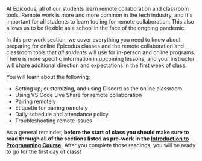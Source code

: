At Epicodus, all of our students learn remote collaboration and classroom tools. Remote work is more and more common in the tech industry, and it's important for all students to learn tooling for remote collaboration. This also allows us to be flexible as a school in the face of the ongoing pandemic. 

In this pre-work section, we cover everything you need to know about preparing for online Epicodus classes and the remote collaboration and classroom tools that _all students_ will use for in-person and online programs. There is more specific information in upcoming lessons, and your instructor will share additional direction and expectations in the first week of class. 

You will learn about the following:

* Setting up, customizing, and using Discord as the online classroom
* Using VS Code Live Share for remote collaboration
* Pairing remotely
* Etiquette for pairing remotely
* Daily schedule and attendance policy
* Troubleshooting remote issues

As a general reminder, **before the start of class you should make sure to read through all of the sections listed as pre-work in the [Introduction to Programming Course](/introduction-to-programming).** After you complete those readings, you will be ready to go for the first day of class!